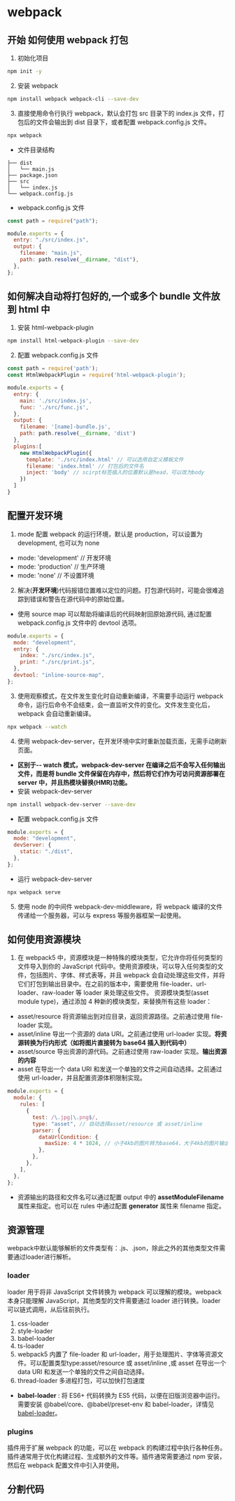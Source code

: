 # webpack

## 开始 如何使用 webpack 打包

1. 初始化项目

```bash
npm init -y
```

2. 安装 webpack

```bash
npm install webpack webpack-cli --save-dev
```

3. 直接使用命令行执行 webpack，默认会打包 src 目录下的 index.js 文件，打包后的文件会输出到 dist 目录下，或者配置 webpack.config.js 文件。

```bash
npx webpack
```

- 文件目录结构

```
├── dist
│   └── main.js
├── package.json
├── src
│   └── index.js
└── webpack.config.js
```

- webpack.config.js 文件

```javascript
const path = require("path");

module.exports = {
  entry: "./src/index.js",
  output: {
    filename: "main.js",
    path: path.resolve(__dirname, "dist"),
  },
};
```

## 如何解决自动将打包好的,一个或多个 bundle 文件放到 html 中

1. 安装 html-webpack-plugin

```bash
npm install html-webpack-plugin --save-dev
```

2. 配置 webpack.config.js 文件

```javascript
const path = require('path');
const HtmlWebpackPlugin = require('html-webpack-plugin');

module.exports = {
  entry: {
    main: './src/index.js',
    func: './src/func.js',
  },
  output: {
    filename: '[name]-bundle.js',
    path: path.resolve(__dirname, 'dist')
  },
  plugins:[
    new HtmlWebpackPlugin({
      template: './src/index.html' // 可以选用自定义模板文件
      filename: 'index.html' // 打包后的文件名
      inject: 'body' // scirpt标签插入的位置默认是head，可以改为body
    })
  ]
}

```

## 配置开发环境

1. mode 配置 webpack 的运行环境，默认是 production，可以设置为 development, 也可以为 none

- mode: 'development' // 开发环境
- mode: 'production' // 生产环境
- mode: 'none' // 不设置环境

2. 解决(**开发环境**)代码报错位置难以定位的问题。打包源代码时，可能会很难追踪到错误和警告在源代码中的原始位置。

- 使用 source map 可以帮助将编译后的代码映射回原始源代码, 通过配置 webpack.config.js 文件中的 devtool 选项。

```javascript
module.exports = {
  mode: "development",
  entry: {
    index: "./src/index.js",
    print: "./src/print.js",
  },
  devtool: "inline-source-map",
};
```

3.  使用观察模式，在文件发生变化时自动重新编译，不需要手动运行 webpack 命令，运行后命令不会结束，会一直监听文件的变化。文件发生变化后，webpack 会自动重新编译。

```bash
npx webpack --watch
```

4. 使用 webpack-dev-server，在开发环境中实时重新加载页面，无需手动刷新页面。

- **区别于-- watch 模式，webpack-dev-server 在编译之后不会写入任何输出文件，而是将 bundle 文件保留在内存中，然后将它们作为可访问资源部署在 server 中，并且热模块替换(HMR)功能。**
- 安装 webpack-dev-server

```bash
npm install webpack-dev-server --save-dev
```

- 配置 webpack.config.js 文件

```javascript
module.exports = {
  mode: "development",
  devServer: {
    static: "./dist",
  },
};
```

- 运行 webpack-dev-server

```bash
npx webpack serve
```

5. 使用 node 的中间件 webpack-dev-middleware，将 webpack 编译的文件传递给一个服务器，可以与 express 等服务器框架一起使用。

## 如何使用资源模块

1. 在 webpack5 中，资源模块是一种特殊的模块类型，它允许你将任何类型的文件导入到你的 JavaScript 代码中。使用资源模块，可以导入任何类型的文件，包括图片、字体、样式表等，并且 webpack 会自动处理这些文件，并将它们打包到输出目录中。在之前的版本中，需要使用 file-loader、url-loader、raw-loader 等 loader 来处理这些文件。
   资源模块类型(asset module type)，通过添加 4 种新的模块类型，来替换所有这些 loader：

- asset/resource 将资源输出到对应目录，返回资源路径。之前通过使用 file-loader 实现。
- asset/inline 导出一个资源的 data URI。之前通过使用 url-loader 实现。**将资源转换为行内形式（如将图片直接转为 base64 插入到代码中）**
- asset/source 导出资源的源代码。之前通过使用 raw-loader 实现。**输出资源的内容**
- asset 在导出一个 data URI 和发送一个单独的文件之间自动选择。之前通过使用 url-loader，并且配置资源体积限制实现。

```javascript
module.exports = {
  module: {
    rules: [
      {
        test: /\.jpg|\.png$/,
        type: "asset", // 自动选择asset/resource 或 asset/inline
        parser: {
          dataUrlCondition: {
            maxSize: 4 * 1024, // 小于4kb的图片转为base64，大于4kb的图片输出到对应目录
          },
        },
      },
    ],
  },
};
```

- 资源输出的路径和文件名可以通过配置 output 中的 **assetModuleFilename** 属性来指定。也可以在 rules 中通过配置 **generator** 属性来 filename 指定。


## 资源管理
webpack中默认能够解析的文件类型有：.js、.json，除此之外的其他类型文件需要通过loader进行解析。
### loader
loader 用于将非 JavaScript 文件转换为 webpack 可以理解的模块。webpack 本身只能理解 JavaScript，其他类型的文件需要通过 loader 进行转换。loader 可以链式调用，从后往前执行。
1. css-loader
2. style-loader
3. babel-loader
4. ts-loader
5. webpack5 内置了 file-loader 和 url-loader，用于处理图片、字体等资源文件。可以配置类型type:asset/resource 或 asset/inline ,或 asset 在导出一个 data URI 和发送一个单独的文件之间自动选择。
6. thread-loader 多进程打包，可以加快打包速度
- **babel-loader** : 将 ES6+ 代码转换为 ES5 代码，以便在旧版浏览器中运行。需要安装 @babel/core、@babel/preset-env 和 babel-loader，详情见 [babel-loader](https://www.webpackjs.com/loaders/babel-loader/)。

### plugins
插件用于扩展 webpack 的功能，可以在 webpack 的构建过程中执行各种任务。插件通常用于优化构建过程、生成额外的文件等。插件通常需要通过 npm 安装，然后在 webpack 配置文件中引入并使用。

## 分割代码